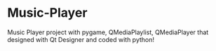 # Music-Player
Music Player project with pygame, QMediaPlaylist, QMediaPlayer that designed with Qt Designer and coded with python!
